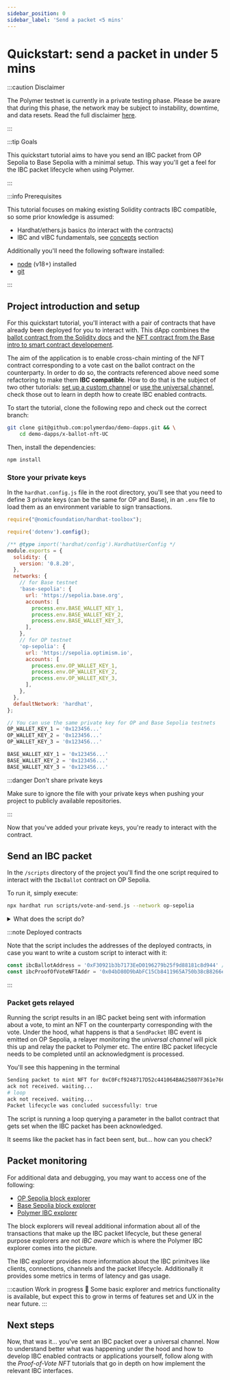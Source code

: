 ```yaml
---
sidebar_position: 0
sidebar_label: 'Send a packet <5 mins'
---
```


# Quickstart: send a packet in under 5 mins

:::caution Disclaimer

The Polymer testnet is currently in a private testing phase. Please be aware that during this phase, the network may be subject to instability, downtime, and data resets. Read the full disclaimer [here](disclaimer.md).

:::

:::tip Goals

This quickstart tutorial aims to have you send an IBC packet from OP Sepolia to Base Sepolia with a minimal setup. This way you'll get a feel for the IBC packet lifecycle when using Polymer.

:::

:::info Prerequisites

This tutorial focuses on making existing Solidity contracts IBC compatible, so some prior knowledge is assumed:

- Hardhat/ethers.js basics (to interact with the contracts)
- IBC and vIBC fundamentals, see [concepts](../category/concepts-1) section 

Additionally you'll need the following software installed:
- [node](https://nodejs.org) (v18+) installed
- [git](https://git-scm.com/book/en/v2/Getting-Started-Installing-Git)

:::

## Project introduction and setup

For this quickstart tutorial, you'll interact with a pair of contracts that have already been deployed for you to interact with. This dApp combines the [ballot contract from the Solidity docs](https://docs.soliditylang.org/en/v0.8.23/solidity-by-example.html#voting) and the [NFT contract from the Base intro to smart contract developement](https://docs.base.org/guides/deploy-smart-contracts).

The aim of the application is to enable cross-chain minting of the NFT contract corresponding to a vote cast on the ballot contract on the counterparty. In order to do so, the contracts referenced above need some refactoring to make them **IBC compatible**. How to do that is the subject of two other tutorials: [set up a custom channel](./tutorial1.md) or [use the universal channel](tutorial2.md), check those out to learn in depth how to create IBC enabled contracts.

To start the tutorial, clone the following repo and check out the correct branch:
```bash
git clone git@github.com:polymerdao/demo-dapps.git && \
    cd demo-dapps/x-ballot-nft-UC
```
Then, install the dependencies:
```bash
npm install
```
### Store your private keys

In the `hardhat.config.js` file in the root directory, you'll see that you need to define 3 private keys (can be the same for OP and Base), in an `.env` file to load them as an environment variable to sign transactions.

```javascript title="$ROOT_DIR/hardhat.config.js"
require("@nomicfoundation/hardhat-toolbox");

require('dotenv').config();

/** @type import('hardhat/config').HardhatUserConfig */
module.exports = {
  solidity: {
    version: '0.8.20',
  },
  networks: {
    // for Base testnet
    'base-sepolia': {
      url: 'https://sepolia.base.org',
      accounts: [
        process.env.BASE_WALLET_KEY_1,
        process.env.BASE_WALLET_KEY_2,
        process.env.BASE_WALLET_KEY_3,
      ],
    },
    // for OP testnet
    'op-sepolia': {
      url: 'https://sepolia.optimism.io',
      accounts: [
        process.env.OP_WALLET_KEY_1, 
        process.env.OP_WALLET_KEY_2, 
        process.env.OP_WALLET_KEY_3,
      ],
    },    
  },
  defaultNetwork: 'hardhat',
};
```

```javascript title="$ROOT_DIR/.env"
// You can use the same private key for OP and Base Sepolia testnets
OP_WALLET_KEY_1 = '0x123456...'
OP_WALLET_KEY_2 = '0x123456...'
OP_WALLET_KEY_3 = '0x123456...'

BASE_WALLET_KEY_1 = '0x123456...'
BASE_WALLET_KEY_2 = '0x123456...'
BASE_WALLET_KEY_3 = '0x123456...'
```

:::danger Don't share private keys

Make sure to ignore the file with your private keys when pushing your project to publicly available repositories.

:::

Now that you've added your private keys, you're ready to interact with the contract.

## Send an IBC packet

In the `/scripts` directory of the project you'll find the one script required to interact with the `IbcBallot` contract on OP Sepolia. 

To run it, simply execute:

```bash
npx hardhat run scripts/vote-and-send.js --network op-sepolia
```

<details>
<summary> What does the script do? </summary>
The detailed analysis of the application used for this quickstart, is provided in <a href="tutorial1">the extended tutorial</a>, but here's a summary:
<ul>    
    <li>It gets the accounts from your Hardhat configuration (which you've just set up by adding your private keys).</li>
    <li>It uses the first account provided to vote on a ballot. </li>
    <li>After having voted, it uses the same account to send an IBC packet with information about the vote to mint an NFT on the counterparty.</li>
    <li>It queries the contract for params that monitor packet acks.</li>
</ul>
</details>

:::note Deployed contracts

Note that the script includes the addresses of the deployed contracts, in case you want to write a custom script to interact with it:

```javascript
const ibcBallotAddress = '0xF30921b3b7173EeD0196279b25f9d88181c8d944' // add ibcBallot address when deployed
const ibcProofOfVoteNFTAddr = '0x04bD80D9bAbFC15Cb8411965A750b38cB8266eDf'
```
:::

### Packet gets relayed

Running the script results in an IBC packet being sent with information about a vote, to mint an NFT on the counterparty corresponding with the vote. Under the hood, what happens is that a `SendPacket` IBC event is emitted on OP Sepolia, a relayer monitoring the _universal channel_ will pick this up and relay the packet to Polymer etc. The entire IBC packet lifecycle needs to be completed until an acknowledgment is processed.

You'll see this happening in the terminal

```bash
Sending packet to mint NFT for 0xC0Fcf9248717D52c441064BA625807F361e766f5 relating to vote cast by 0xC0Fcf9248717D52c441064BA625807F361e766f5
ack not received. waiting...
# loop
ack not received. waiting...
Packet lifecycle was concluded successfully: true
```

The script is running a loop querying a parameter in the ballot contract that gets set when the IBC packet has been acknowledged. 

It seems like the packet has in fact been sent, but... how can you check?

## Packet monitoring

For additional data and debugging, you may want to access one of the following:

- [OP Sepolia block explorer](https://optimism-sepolia.blockscout.com/)
- [Base Sepolia block explorer](https://base-sepolia.blockscout.com/)
- [Polymer IBC explorer](http://35.236.98.227/packets)

The block explorers will reveal additional information about all of the transactions that make up the IBC packet lifecycle, but these general purpose explorers are not _IBC aware_ which is where the Polymer IBC explorer comes into the picture.

The IBC explorer provides more information about the IBC primitves like clients, connections, channels and the packet lifecycle. Additionally it provides some metrics in terms of latency and gas usage.

:::caution Work in progress 🚧
Some basic explorer and metrics functionality is available, but expect this to grow in terms of features set and UX in the near future.
:::

## Next steps

Now, that was it... you've sent an IBC packet over a universal channel. Now to understand better what was happening under the hood and how to develop IBC enabled contracts or applications yourself, follow along with the _Proof-of-Vote NFT_ tutorials that go in depth on how implement the relevant IBC interfaces.


